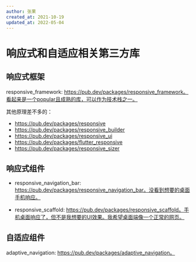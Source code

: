 ```yaml
---
author: 张果
created_at: 2021-10-19
updated_at: 2022-05-04
---
```


# 响应式和自适应相关第三方库

## 响应式框架

responsive_framework: https://pub.dev/packages/responsive_framework。看起来是一个popular且成熟的库，可以作为技术栈之一。

其他原理差不多的：
- https://pub.dev/packages/responsive
- https://pub.dev/packages/responsive_builder
- https://pub.dev/packages/responsive_ui
- https://pub.dev/packages/flutter_responsive
- https://pub.dev/packages/responsive_sizer

## 响应式组件

- responsive_navigation_bar: https://pub.dev/packages/responsive_navigation_bar。没看到想要的桌面手机响应。

- responsive_scaffold: https://pub.dev/packages/responsive_scaffold。手机桌面响应了，但不是我想要的UI效果。我希望桌面端像一个正常的网页。

## 自适应组件

adaptive_navigation: https://pub.dev/packages/adaptive_navigation。
